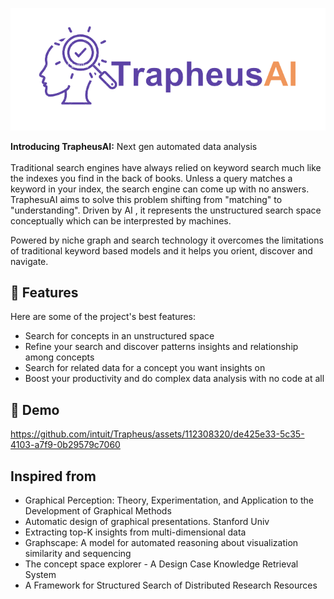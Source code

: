 <p align="center"><img src="logo/TrapheusAILogo.png"></p>

<p id="description"><b>Introducing TrapheusAI:</b> Next gen automated data analysis <br/> <br/>
Traditional search engines have always relied on keyword search much like the indexes you find in the back of books. 
Unless a query matches a keyword in your index, the search engine can come up with no answers. TraphesuAI aims to solve
this problem shifting from "matching" to "understanding". Driven by AI , it represents the unstructured search space 
conceptually which can be interprested by machines. 

Powered by niche graph and search technology it overcomes the limitations of traditional keyword based models and it helps
you orient, discover and navigate.
</p>


<h2>🧐 Features</h2>

Here are some of the project's best features:

*   Search for concepts in an unstructured space
*   Refine your search and discover patterns insights and relationship among concepts
*   Search for related data for a concept you want insights on
*   Boost your productivity and do complex data analysis with no code at all

<h2>🚀 Demo</h2>

https://github.com/intuit/Trapheus/assets/112308320/de425e33-5c35-4103-a7f9-0b29579c7060

<h2> Inspired from </h2>

* Graphical Perception: Theory, Experimentation, and Application to the Development of Graphical Methods 
* Automatic design of graphical presentations. Stanford Univ 
* Extracting top-K insights from multi-dimensional data 
* Graphscape: A model for automated reasoning about visualization similarity and sequencing 
* The concept space explorer - A Design Case Knowledge Retrieval System
* A Framework for Structured Search of Distributed Research Resources 